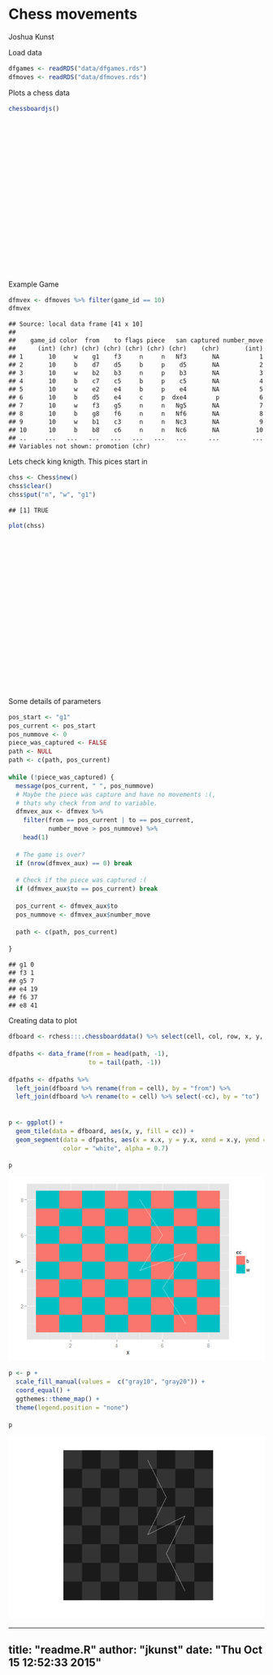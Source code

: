 # Chess movements
Joshua Kunst  



Load data


```r
dfgames <- readRDS("data/dfgames.rds")
dfmoves <- readRDS("data/dfmoves.rds")
```

Plots a chess data


```r
chessboardjs()
```

<!--html_preserve--><div id="htmlwidget-305" style="width:300px;height:300px;" class="chessboardjs"></div>
<script type="application/json" data-for="htmlwidget-305">{"x":{"fen":"rnbqkbnr/pppppppp/8/8/8/8/PPPPPPPP/RNBQKBNR w KQkq - 0 1"},"evals":[]}</script><!--/html_preserve-->

Example Game


```r
dfmvex <- dfmoves %>% filter(game_id == 10)
dfmvex
```

```
## Source: local data frame [41 x 10]
## 
##    game_id color  from    to flags piece   san captured number_move
##      (int) (chr) (chr) (chr) (chr) (chr) (chr)    (chr)       (int)
## 1       10     w    g1    f3     n     n   Nf3       NA           1
## 2       10     b    d7    d5     b     p    d5       NA           2
## 3       10     w    b2    b3     n     p    b3       NA           3
## 4       10     b    c7    c5     b     p    c5       NA           4
## 5       10     w    e2    e4     b     p    e4       NA           5
## 6       10     b    d5    e4     c     p  dxe4        p           6
## 7       10     w    f3    g5     n     n   Ng5       NA           7
## 8       10     b    g8    f6     n     n   Nf6       NA           8
## 9       10     w    b1    c3     n     n   Nc3       NA           9
## 10      10     b    b8    c6     n     n   Nc6       NA          10
## ..     ...   ...   ...   ...   ...   ...   ...      ...         ...
## Variables not shown: promotion (chr)
```

Lets check king knigth. This pices start in 


```r
chss <- Chess$new()
chss$clear()
chss$put("n", "w", "g1")
```

```
## [1] TRUE
```

```r
plot(chss)
```

<!--html_preserve--><div id="htmlwidget-9421" style="width:300px;height:300px;" class="chessboardjs"></div>
<script type="application/json" data-for="htmlwidget-9421">{"x":{"fen":"8/8/8/8/8/8/8/6N1 w - - 0 1"},"evals":[]}</script><!--/html_preserve-->

Some details of parameters


```r
pos_start <- "g1"
pos_current <- pos_start
pos_nummove <- 0
piece_was_captured <- FALSE
path <- NULL
path <- c(path, pos_current)

while (!piece_was_captured) {
  message(pos_current, " ", pos_nummove)
  # Maybe the piece was capture and have no movements :(,
  # thats why check from and to variable.
  dfmvex_aux <- dfmvex %>%
    filter(from == pos_current | to == pos_current,
           number_move > pos_nummove) %>% 
    head(1)
  
  # The game is over?
  if (nrow(dfmvex_aux) == 0) break
  
  # Check if the piece was captured :(
  if (dfmvex_aux$to == pos_current) break
  
  pos_current <- dfmvex_aux$to
  pos_nummove <- dfmvex_aux$number_move
  
  path <- c(path, pos_current)
  
}
```

```
## g1 0
## f3 1
## g5 7
## e4 19
## f6 37
## e8 41
```

Creating data to plot


```r
dfboard <- rchess:::.chessboarddata() %>% select(cell, col, row, x, y, cc)

dfpaths <- data_frame(from = head(path, -1),
                      to = tail(path, -1))

dfpaths <- dfpaths %>% 
  left_join(dfboard %>% rename(from = cell), by = "from") %>% 
  left_join(dfboard %>% rename(to = cell) %>% select(-cc), by = "to")


p <- ggplot() +
  geom_tile(data = dfboard, aes(x, y, fill = cc)) +
  geom_segment(data = dfpaths, aes(x = x.x, y = y.x, xend = x.y, yend = y.y),
               color = "white", alpha = 0.7) 

p 
```

![](readme_files/figure-html/unnamed-chunk-7-1.png) 

```r
p <- p +
  scale_fill_manual(values =  c("gray10", "gray20")) +
  coord_equal() + 
  ggthemes::theme_map() +
  theme(legend.position = "none")

p
```

![](readme_files/figure-html/unnamed-chunk-7-2.png) 


---
title: "readme.R"
author: "jkunst"
date: "Thu Oct 15 12:52:33 2015"
---
